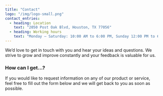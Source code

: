 ```yaml
---
title: "Contact"
logo: "/img/logo-small.png"
contact_entries:
  - heading: Location
    text: "2050 Post Oak Blvd, Houston, TX 77056"
  - heading: Working hours
    text: "Monday – Saturday: 10:00 AM to 6:00 PM, Sunday 12:00 PM to 6:00 PM"
---
```


We’d love to get in touch with you and hear your ideas and
questions. We strive to grow and improve constantly and your feedback
is valuable for us.

<h3 class="f4 b lh-title mb2">How can I get…?</h3>

If you would like to request information on any of our product or service, feel free to fill out the form below and we will get back to you as soon as possible.
